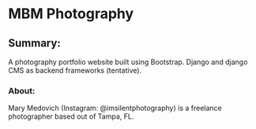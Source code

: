 # MBM Photography

## Summary:
A photography portfolio website built using Bootstrap. Django and django CMS as backend frameworks (tentative). 

### About:
Mary Medovich (Instagram: @imsilentphotography) is a freelance photographer based out of Tampa, FL.

